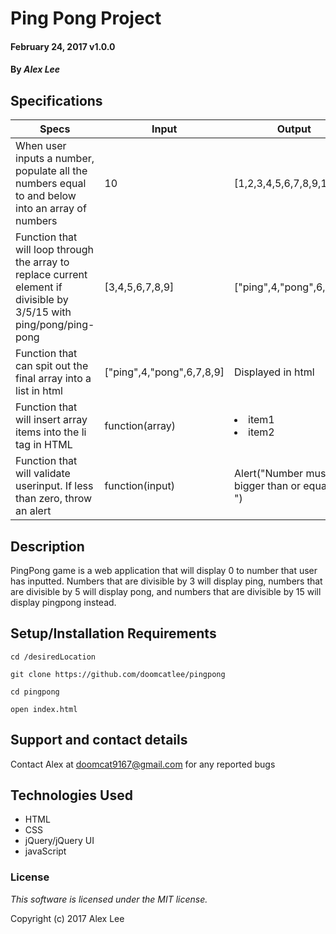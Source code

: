 
# Ping Pong Project

#### February 24, 2017 v1.0.0
#### By _Alex Lee_

## Specifications
Specs | Input | Output
--- | --- | ---
 When user inputs a number, populate all the numbers equal to and below into an array of numbers | 10 | [1,2,3,4,5,6,7,8,9,10]
Function that will loop through the array to replace current element if divisible by 3/5/15 with ping/pong/ping-pong | [3,4,5,6,7,8,9] | ["ping",4,"pong",6,7,8,9]
Function that can spit out the final array into a list in html | ["ping",4,"pong",6,7,8,9]| Displayed in html
Function that will insert array items into the li tag in HTML | function(array) | <li> item1 </li> <li>item2</li>
Function that will validate userinput. If less than zero, throw an alert | function(input)| Alert("Number must be bigger than or equal to 0 ")

## Description

PingPong game is a web application that will display 0 to number that user has inputted. Numbers that are divisible by 3 will display ping, numbers that are divisible by 5 will display pong, and numbers that are divisible by 15 will display pingpong instead.

## Setup/Installation Requirements
```
cd /desiredLocation
```
```
git clone https://github.com/doomcatlee/pingpong
```
```
cd pingpong
```
```
open index.html
```


## Support and contact details

Contact Alex at doomcat9167@gmail.com for any reported bugs

## Technologies Used

* HTML
* CSS
* jQuery/jQuery UI
* javaScript

### License

*This software is licensed under the MIT license.*

Copyright (c) 2017 Alex Lee
